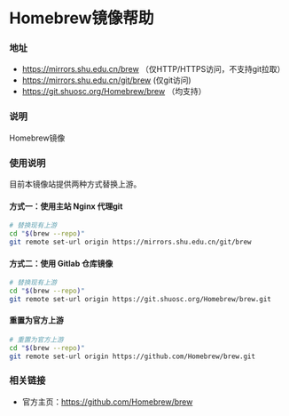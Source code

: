 #  Homebrew镜像帮助

###  地址 

- https://mirrors.shu.edu.cn/brew （仅HTTP/HTTPS访问，不支持git拉取）
- https://mirrors.shu.edu.cn/git/brew (仅git访问)
- https://git.shuosc.org/Homebrew/brew （均支持）

###  说明

Homebrew镜像

### 使用说明 

目前本镜像站提供两种方式替换上游。

#### 方式一：使用主站 Nginx 代理git

```bash
# 替换现有上游
cd "$(brew --repo)"
git remote set-url origin https://mirrors.shu.edu.cn/git/brew
```

#### 方式二：使用 Gitlab 仓库镜像

```bash
# 替换现有上游
cd "$(brew --repo)"
git remote set-url origin https://git.shuosc.org/Homebrew/brew.git
```

#### 重置为官方上游

```bash
# 重置为官方上游 
cd "$(brew --repo)"
git remote set-url origin https://github.com/Homebrew/brew.git
```

### 相关链接 

- 官方主页：https://github.com/Homebrew/brew
